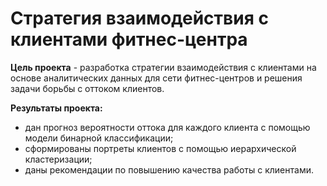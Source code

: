 # Стратегия взаимодействия с клиентами фитнес-центра

**Цель проекта** - разработка стратегии взаимодействия с клиентами на основе аналитических данных для сети фитнес-центров  и решения задачи борьбы с оттоком клиентов.

**Результаты проекта:**
- дан прогноз вероятности оттока для каждого клиента с помощью модели бинарной классификации;
- сформированы портреты клиентов с помощью иерархической кластеризации;
- даны рекомендации по повышению качества работы с клиентами.
